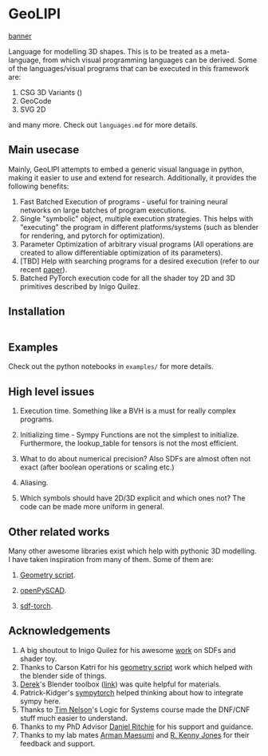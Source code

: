 # GeoLIPI

[banner]()

Language for modelling 3D shapes. This is to be treated as a meta-language, from which visual programming languages can be derived. Some of the languages/visual programs that can be executed in this framework are:

1) CSG 3D Variants ()
2) GeoCode
3) SVG 2D

and many more. Check out `languages.md` for more details.

## Main usecase

Mainly, GeoLIPI attempts to embed a generic visual language in python, making it easier to use and extend for research. Additionally, it provides the following benefits:

1) Fast Batched Execution of programs - useful for training neural networks on large batches of program executions.
2) Single "symbolic" object, multiple execution strategies. This helps with "executing" the program in different platforms/systems (such as blender for rendering, and pytorch for optimization).
3) Parameter Optimization of arbitrary visual programs (All operations are created to allow differentiable optimization of its parameters).
4) [TBD] Help with searching programs for a desired execution (refer to our recent [paper]()).
5) Batched PyTorch execution code for all the shader toy 2D and 3D primitives described by Inigo Quilez.

## Installation

```bash
```

## Examples

Check out the python notebooks in `examples/` for more details.

## High level issues

1) Execution time. Something like a BVH is a must for really complex programs.

2) Initializing time - Sympy Functions are not the simplest to initialize. Furthermore, the lookup_table for tensors is not the most efficient.

3) What to do about numerical precision? Also SDFs are almost often not exact (after boolean operations or scaling etc.)

4) Aliasing.

5) Which symbols should have 2D/3D explicit and which ones not? The code can be made more uniform in general.


## Other related works

Many other awesome libraries exist which help with pythonic 3D modelling. I have taken inspiration from many of them. Some of them are:

1) [Geometry script](https://github.com/carson-katri/geometry-script).

2) [openPySCAD](https://github.com/taxpon/openpyscad).

3) [sdf-torch](https://github.com/unixpickle/sdf-torch).

## Acknowledgements

1) A big shoutout to Inigo Quilez for his awesome [work](https://www.iquilezles.org/www/index.htm) on SDFs and shader toy.
2) Thanks to Carson Katri for his [geometry script](https://github.com/carson-katri/geometry-script) work which helped with the blender side of things.
3) [Derek](https://www.dgp.toronto.edu/~hsuehtil/)'s Blender toolbox ([link](https://github.com/HTDerekLiu/BlenderToolbox)) was quite helpful for materials.
4) Patrick-Kidger's [sympytorch](https://github.com/patrick-kidger/sympytorch) helped thinking about how to integrate sympy here.
5) Thanks to [Tim Nelson](https://cs.brown.edu/~tbn/)'s Logic for Systems course made the DNF/CNF stuff much easier to understand.
6) Thanks to my PhD Advisor [Daniel Ritchie](https://dritchie.github.io/) for his support and guidance. 
7) Thanks to my lab mates [Arman Maesumi](https://armanmaesumi.github.io/) and [R. Kenny Jones](https://rkjones4.github.io/) for their feedback and support.

